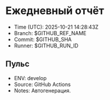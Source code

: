 # Ежедневный отчёт
- Time (UTC): 2025-10-21 14:28:43Z
- Branch: $GITHUB_REF_NAME
- Commit: $GITHUB_SHA
- Runner: $GITHUB_RUN_ID

## Пульс
- ENV: develop
- Source: GitHub Actions
- Notes: Автогенерация.
